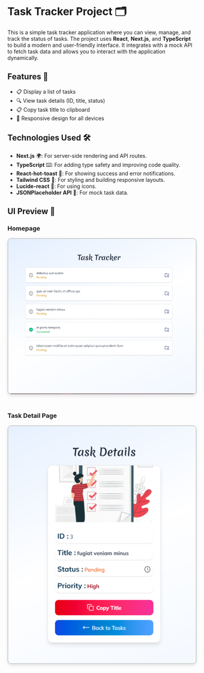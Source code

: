 # Task Tracker Project 🗂️

This is a simple task tracker application where you can view, manage, and track the status of tasks. The project uses **React**, **Next.js**, and **TypeScript** to build a modern and user-friendly interface. It integrates with a mock API to fetch task data and allows you to interact with the application dynamically.

## Features 🚀

- 📋 Display a list of tasks
- 🔍 View task details (ID, title, status)
- 📋 Copy task title to clipboard
- 📱 Responsive design for all devices

## Technologies Used 🛠️

- **Next.js** 🌍: For server-side rendering and API routes.
- **TypeScript** ⌨️: For adding type safety and improving code quality.
- **React-hot-toast** 🔔: For showing success and error notifications.
- **Tailwind CSS** 🌈: For styling and building responsive layouts.
- **Lucide-react** 🔧: For using icons.
- **JSONPlaceholder API** 🔗: For mock task data.


## UI Preview 👀

### Homepage

<img src="public/screenshots/screen1.png" alt="Home page" width="500" height="auto" style="border-radius: 10px; border: 2px solid #ccc; box-shadow: 0 4px 8px rgba(0, 0, 0, 0.1); margin-bottom: 20px;"/>

### Task Detail Page

<img src="public/screenshots/screen2.png" alt="Task Details" width="500" height="auto" style="border-radius: 10px; border: 2px solid #ccc; box-shadow: 0 4px 8px rgba(0, 0, 0, 0.1); margin-bottom: 20px;"/>

